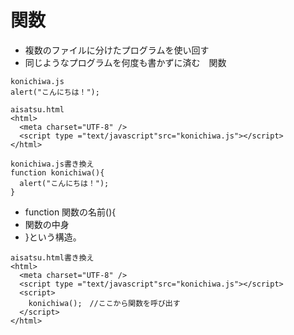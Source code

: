 # 関数
- 複数のファイルに分けたプログラムを使い回す
- 同じようなプログラムを何度も書かずに済む　関数
```
konichiwa.js
alert("こんにちは！");
```
```
aisatsu.html
<html>
  <meta charset="UTF-8" />
  <script type ="text/javascript"src="konichiwa.js"></script>
</html>
```
```
konichiwa.js書き換え
function konichiwa(){
  alert("こんにちは！");
}
```
- function 関数の名前(){
- 関数の中身
- }という構造。
```
aisatsu.html書き換え
<html>
  <meta charset="UTF-8" />
  <script type ="text/javascript"src="konichiwa.js"></script>
  <script>
    konichiwa();　//ここから関数を呼び出す
  </script>
</html>
```
